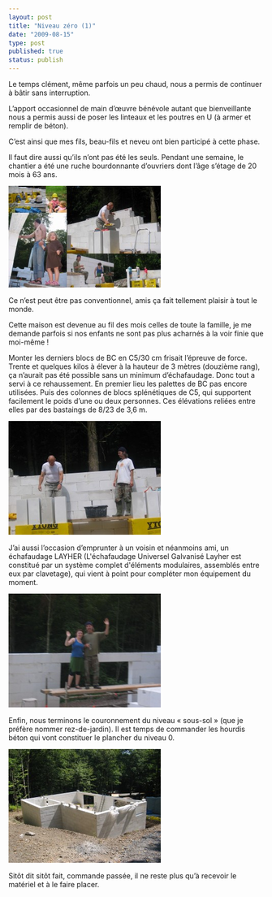 ```yaml
---
layout: post
title: "Niveau zéro (1)"
date: "2009-08-15"
type: post
published: true
status: publish
---
```


Le temps clément, même parfois un peu chaud, nous a permis de continuer à bâtir sans interruption.

L’apport occasionnel de main d’œuvre bénévole autant que bienveillante nous a permis aussi de poser les linteaux et les poutres en U (à armer et remplir de béton).

C’est ainsi que mes fils, beau-fils et neveu ont bien participé à cette phase.

Il faut dire aussi qu’ils n’ont pas été les seuls. Pendant une semaine, le chantier a été une ruche bourdonnante d’ouvriers dont l’âge s’étage de 20 mois à 63 ans.

![montage2](/images/2009/08/montage2-300x200.jpg "montage2")

Ce n’est peut être pas conventionnel, amis ça fait tellement plaisir à tout le monde.

Cette maison est devenue au fil des mois celles de toute la famille, je me demande parfois si nos enfants ne sont pas plus acharnés à la voir finie que moi-même !

Monter les derniers blocs de BC en C5/30 cm frisait l’épreuve de force. Trente et quelques kilos à élever à la hauteur de 3 mètres (douzième rang), ça n’aurait pas été possible sans un minimum d’échafaudage. Donc tout a servi à ce rehaussement. En premier lieu les palettes de BC pas encore utilisées. Puis des colonnes de blocs splénétiques de C5, qui supportent facilement le poids d’une ou deux personnes. Ces élévations reliées entre elles par des bastaings de 8/23 de 3,6 m.

![img_05451](/images/2009/08/img_05451-300x224.jpg "img_05451")

J’ai aussi l’occasion d’emprunter à un voisin et néanmoins ami, un échafaudage LAYHER (L'échafaudage Universel Galvanisé Layher est constitué par un système complet d'éléments modulaires, assemblés entre eux par clavetage), qui vient à point pour compléter mon équipement du moment.

![img_0563](/images/2009/08/img_0563-300x224.jpg "img_0563")

Enfin, nous terminons le couronnement du niveau « sous-sol » (que je préfère nommer rez-de-jardin). Il est temps de commander les hourdis béton qui vont constituer le plancher du niveau 0.

![img_0590](/images/2009/08/img_0590-300x224.jpg "img_0590")

Sitôt dit sitôt fait, commande passée, il ne reste plus qu’à recevoir le matériel et à le faire placer.
